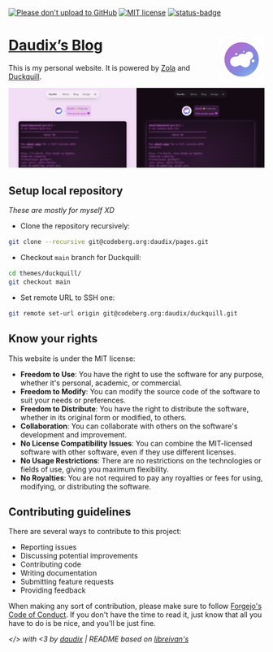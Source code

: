 [![Please don't upload to GitHub](https://nogithub.codeberg.page/badge.svg)](https://nogithub.codeberg.page)
[![MIT license](https://img.shields.io/badge/License-MIT-blue)](https://mit-license.org)
[![status-badge](https://ci.codeberg.org/api/badges/13031/status.svg)](https://ci.codeberg.org/repos/13031)

# [Daudix’s Blog](https://daudix.codeberg.page) <img src="static/apple-touch-icon.png" alt="Logo" width="90" align="right"/>

This is my personal website. It is powered by [Zola](https://www.getzola.org) and [Duckquill](https://daudix.codeberg.page/duckquill).

![Screenshot](screenshot.png)

## Setup local repository

*These are mostly for myself XD*

- Clone the repository recursively:

```sh
git clone --recursive git@codeberg.org:daudix/pages.git
```

- Checkout `main` branch for Duckquill:

```sh
cd themes/duckquill/
git checkout main
```

- Set remote URL to SSH one:

```sh
git remote set-url origin git@codeberg.org:daudix/duckquill.git
```

## Know your rights

This website is under the MIT license:

- **Freedom to Use**: You have the right to use the software for any purpose, whether it's personal, academic, or commercial.
- **Freedom to Modify**: You can modify the source code of the software to suit your needs or preferences.
- **Freedom to Distribute**: You have the right to distribute the software, whether in its original form or modified, to others.
- **Collaboration**: You can collaborate with others on the software's development and improvement.
- **No License Compatibility Issues**: You can combine the MIT-licensed software with other software, even if they use different licenses.
- **No Usage Restrictions**: There are no restrictions on the technologies or fields of use, giving you maximum flexibility.
- **No Royalties**: You are not required to pay any royalties or fees for using, modifying, or distributing the software.

## Contributing guidelines

There are several ways to contribute to this project:

- Reporting issues
- Discussing potential improvements
- Contributing code
- Writing documentation
- Submitting feature requests
- Providing feedback

When making any sort of contribution, please make sure to follow [Forgejo's Code of Conduct](https://codeberg.org/forgejo/code-of-conduct). If you don't have the time to read it, just know that all you have to do is be nice, and you'll be just fine.

*</> with <3 by [daudix](https://daudix.codeberg.page) | README based on [libreivan's](https://codeberg.org/libreivan/libreivan.com)*
